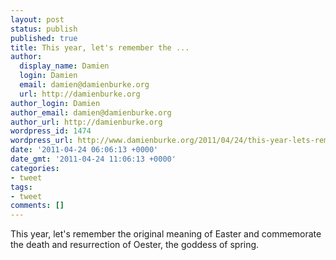 ```yaml
---
layout: post
status: publish
published: true
title: This year, let's remember the ...
author:
  display_name: Damien
  login: Damien
  email: damien@damienburke.org
  url: http://damienburke.org
author_login: Damien
author_email: damien@damienburke.org
author_url: http://damienburke.org
wordpress_id: 1474
wordpress_url: http://www.damienburke.org/2011/04/24/this-year-lets-remember-the/
date: '2011-04-24 06:06:13 +0000'
date_gmt: '2011-04-24 11:06:13 +0000'
categories:
- tweet
tags:
- tweet
comments: []
---
```

<p>This year, let's remember the original meaning of Easter and commemorate the death and resurrection of Oester, the goddess of spring.</p>
